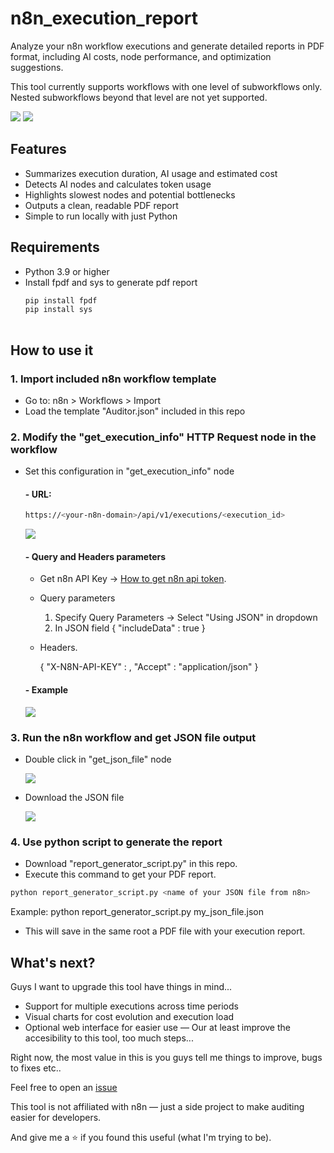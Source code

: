 # n8n_execution_report
Analyze your n8n workflow executions and generate detailed reports in PDF format, including AI costs, node performance, and optimization suggestions.

This tool currently supports workflows with one level of subworkflows only. Nested subworkflows beyond that level are not yet supported.

![](./assets/example_pdf_1.PNG)
![](./assets/example_pdf_2.PNG)
## Features
- Summarizes execution duration, AI usage and estimated cost
- Detects AI nodes and calculates token usage
- Highlights slowest nodes and potential bottlenecks
- Outputs a clean, readable PDF report
- Simple to run locally with just Python

## Requirements
- Python 3.9 or higher
- Install fpdf and sys to generate pdf report
  ```bash
  pip install fpdf
  pip install sys
 
## How to use it

### 1. Import included n8n workflow template

- Go to: n8n > Workflows > Import
- Load the template "Auditor.json" included in this repo

### 2. Modify the "get_execution_info" HTTP Request node in the workflow

- Set this configuration in "get_execution_info" node

  #### - URL:

  ```bash
  https://<your-n8n-domain>/api/v1/executions/<execution_id>
  ```
  ![](./assets/url.PNG)

  #### - Query and Headers parameters
    
  - Get n8n API Key -> [How to get n8n api token](https://docs.n8n.io/api/authentication/).
 
  - Query parameters
    
    1. Specify Query Parameters -> Select "Using JSON" in dropdown
    2. In JSON field
        {
          "includeData" : true
        }
    
  - Headers.

    {
      "X-N8N-API-KEY" : <YOUR-API-KEY>,
      "Accept" : "application/json"
    }
    

  #### - Example
   
  ![](./assets/query_parameters.PNG)


### 3. Run the n8n workflow and get JSON file output

- Double click in "get_json_file" node

  ![](./assets/get_json_file.PNG)

- Download the JSON file

  ![](./assets/download_json.PNG)

### 4. Use python script to generate the report

- Download "report_generator_script.py" in this repo.
- Execute this command to get your PDF report.
```bash
python report_generator_script.py <name of your JSON file from n8n>
```
Example: python report_generator_script.py my_json_file.json

- This will save in the same root a PDF file with your execution report.

## What's next?

Guys I want to upgrade this tool have things in mind...

- Support for multiple executions across time periods
- Visual charts for cost evolution and execution load
- Optional web interface for easier use — Our at least improve the accesibility to this tool, too much steps...

Right now, the most value in this is you guys tell me things to improve, bugs to fixes etc..

Feel free to open an [issue](https://github.com/Xavi1995/n8n_execution_report/issues)

This tool is not affiliated with n8n — just a side project to make auditing easier for developers.

And give me a :star: if you found this useful (what I'm trying to be).
